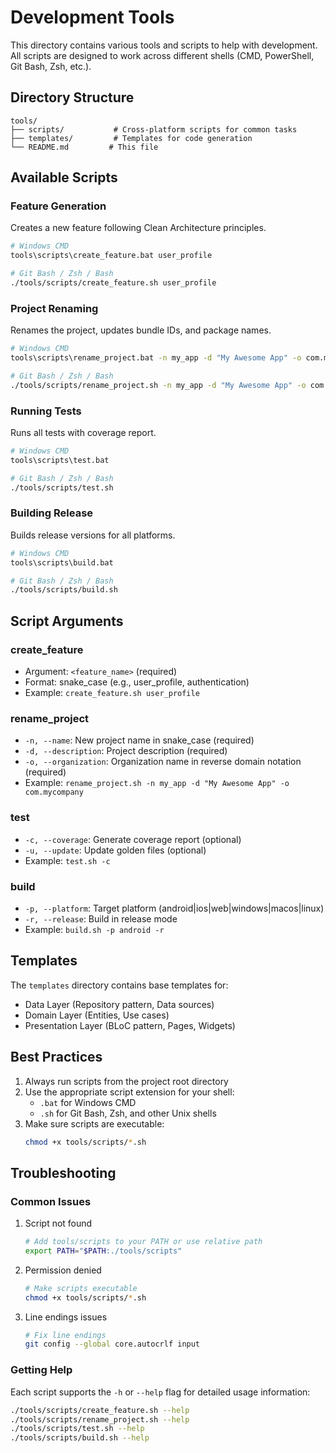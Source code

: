 # Development Tools

This directory contains various tools and scripts to help with development. All scripts are designed to work across different shells (CMD, PowerShell, Git Bash, Zsh, etc.).

## Directory Structure

```
tools/
├── scripts/           # Cross-platform scripts for common tasks
├── templates/         # Templates for code generation
└── README.md         # This file
```

## Available Scripts

### Feature Generation
Creates a new feature following Clean Architecture principles.

```bash
# Windows CMD
tools\scripts\create_feature.bat user_profile

# Git Bash / Zsh / Bash
./tools/scripts/create_feature.sh user_profile
```

### Project Renaming
Renames the project, updates bundle IDs, and package names.

```bash
# Windows CMD
tools\scripts\rename_project.bat -n my_app -d "My Awesome App" -o com.mycompany

# Git Bash / Zsh / Bash
./tools/scripts/rename_project.sh -n my_app -d "My Awesome App" -o com.mycompany
```

### Running Tests
Runs all tests with coverage report.

```bash
# Windows CMD
tools\scripts\test.bat

# Git Bash / Zsh / Bash
./tools/scripts/test.sh
```

### Building Release
Builds release versions for all platforms.

```bash
# Windows CMD
tools\scripts\build.bat

# Git Bash / Zsh / Bash
./tools/scripts/build.sh
```

## Script Arguments

### create_feature
- Argument: `<feature_name>` (required)
- Format: snake_case (e.g., user_profile, authentication)
- Example: `create_feature.sh user_profile`

### rename_project
- `-n, --name`: New project name in snake_case (required)
- `-d, --description`: Project description (required)
- `-o, --organization`: Organization name in reverse domain notation (required)
- Example: `rename_project.sh -n my_app -d "My Awesome App" -o com.mycompany`

### test
- `-c, --coverage`: Generate coverage report (optional)
- `-u, --update`: Update golden files (optional)
- Example: `test.sh -c`

### build
- `-p, --platform`: Target platform (android|ios|web|windows|macos|linux)
- `-r, --release`: Build in release mode
- Example: `build.sh -p android -r`

## Templates

The `templates` directory contains base templates for:
- Data Layer (Repository pattern, Data sources)
- Domain Layer (Entities, Use cases)
- Presentation Layer (BLoC pattern, Pages, Widgets)

## Best Practices

1. Always run scripts from the project root directory
2. Use the appropriate script extension for your shell:
   - `.bat` for Windows CMD
   - `.sh` for Git Bash, Zsh, and other Unix shells
3. Make sure scripts are executable:
   ```bash
   chmod +x tools/scripts/*.sh
   ```

## Troubleshooting

### Common Issues

1. Script not found
   ```bash
   # Add tools/scripts to your PATH or use relative path
   export PATH="$PATH:./tools/scripts"
   ```

2. Permission denied
   ```bash
   # Make scripts executable
   chmod +x tools/scripts/*.sh
   ```

3. Line endings issues
   ```bash
   # Fix line endings
   git config --global core.autocrlf input
   ```

### Getting Help

Each script supports the `-h` or `--help` flag for detailed usage information:
```bash
./tools/scripts/create_feature.sh --help
./tools/scripts/rename_project.sh --help
./tools/scripts/test.sh --help
./tools/scripts/build.sh --help
```
